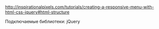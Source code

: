 http://inspirationalpixels.com/tutorials/creating-a-responsive-menu-with-html-css-jquery#html-structure

Подключаемые библиотеки:
jQuery

